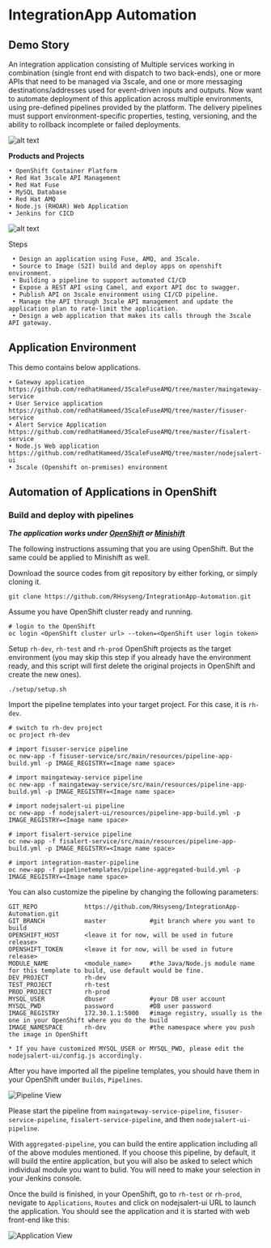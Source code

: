 # IntegrationApp Automation


## Demo Story

An integration application consisting of Multiple services working in combination (single front end with dispatch to two back-ends), one or more APIs that need to be managed via 3scale, and one or more messaging destinations/addresses used for event-driven inputs and outputs. Now want to automate deployment of this application across multiple environments, using pre-defined pipelines provided by the platform. The delivery pipelines must support environment-specific properties, testing, versioning, and the ability to rollback incomplete or failed deployments.

![alt text](images/outline.png "outline")




**Products and Projects**

    • OpenShift Container Platform
    • Red Hat 3scale API Management
    • Red Hat Fuse
    • MySQL Database
    • Red Hat AMQ
    • Node.js (RHOAR) Web Application
    • Jenkins for CICD


![alt text](images/image2.png "outline 2")



 Steps
 
     • Design an application using Fuse, AMQ, and 3Scale.
     • Source to Image (S2I) build and deploy apps on openshift environment.
     • Building a pipeline to support automated CI/CD
     • Expose a REST API using Camel, and export API doc to swagger.
     • Publish API on 3scale environment using CI/CD pipeline.
     • Manage the API through 3scale API management and update the application plan to rate-limit the application.
     • Design a web application that makes its calls through the 3scale API gateway.

## Application Environment

This demo contains below applications.

    • Gateway application https://github.com/redhatHameed/3ScaleFuseAMQ/tree/master/maingateway-service 
    • User Service application https://github.com/redhatHameed/3ScaleFuseAMQ/tree/master/fisuser-service
    • Alert Service Application https://github.com/redhatHameed/3ScaleFuseAMQ/tree/master/fisalert-service
    • Node.js Web application https://github.com/redhatHameed/3ScaleFuseAMQ/tree/master/nodejsalert-ui
    • 3scale (Openshift on-premises) environment

## Automation of Applications in OpenShift
### Build and deploy with pipelines
***The application works under [OpenShift](https://www.okd.io/) or [Minishift](https://www.okd.io/minishift/)***

The following instructions assuming that you are using OpenShift. But the same could be applied to Minishift as well.

Download the source codes from git repository by either forking, or simply cloning it. 

```
git clone https://github.com/RHsyseng/IntegrationApp-Automation.git  
```
Assume you have OpenShift cluster ready and running.

```
# login to the OpenShift
oc login <OpenShift cluster url> --token=<OpenShift user login token>

```

Setup `rh-dev`, `rh-test` and `rh-prod` OpenShift projects as the target environment (you may skip this step if you already have the environment ready, and this script will first delete the original projects in OpenShift and create the new ones).
    
```
./setup/setup.sh
```

Import the pipeline templates into your target project. For this case, it is `rh-dev`.

```
# switch to rh-dev project
oc project rh-dev

# import fisuser-service pipeline
oc new-app -f fisuser-service/src/main/resources/pipeline-app-build.yml -p IMAGE_REGISTRY=<Image name space>

# import maingateway-service pipeline
oc new-app -f maingateway-service/src/main/resources/pipeline-app-build.yml -p IMAGE_REGISTRY=<Image name space>

# import nodejsalert-ui pipeline
oc new-app -f nodejsalert-ui/resources/pipeline-app-build.yml -p IMAGE_REGISTRY=<Image name space>

# import fisalert-service pipeline
oc new-app -f fisalert-service/src/main/resources/pipeline-app-build.yml -p IMAGE_REGISTRY=<Image name space>

# import integration-master-pipeline
oc new-app -f pipelinetemplates/pipeline-aggregated-build.yml -p IMAGE_REGISTRY=<Image name space>

```

You can also customize the pipeline by changing the following parameters:

```
GIT_REPO             https://github.com/RHsyseng/IntegrationApp-Automation.git
GIT_BRANCH           master            #git branch where you want to build
OPENSHIFT_HOST       <leave it for now, will be used in future release>
OPENSHIFT_TOKEN      <leave it for now, will be used in future release>
MODULE_NAME          <module_name>     #the Java/Node.js module name for this template to build, use default would be fine.
DEV_PROJECT          rh-dev                
TEST_PROJECT         rh-test
PROD_PROJECT         rh-prod
MYSQL_USER           dbuser            #your DB user account
MYSQL_PWD            password          #DB user password
IMAGE_REGISTRY       172.30.1.1:5000   #image registry, usually is the one in your OpenShift where you do the build
IMAGE_NAMESPACE      rh-dev            #the namespace where you push the image in OpenShift

* If you have customized MYSQL_USER or MYSQL_PWD, please edit the nodejsalert-ui/config.js accordingly.
```
After you have imported all the pipeline templates, you should have them in your OpenShift under `Builds`, `Pipelines`.

![Pipeline View](images/pipeline_import_view.png "Pipeline View")

Please start the pipeline from `maingateway-service-pipeline`, `fisuser-service-pipeline`, `fisalert-service-pipeline`, and then `nodejsalert-ui-pipeline`.

With `aggregated-pipeline`, you can build the entire application including all of the above modules mentioned. If you choose this pipeline, by default, it will build the entire application, but you will also be asked to select which individual module you want to bulid.  You will need to make your selection in your Jenkins console.

Once the build is finished, in your OpenShift, go to `rh-test` or `rh-prod`, nevigate to `Applications`, `Routes` and click on nodejsalert-ui URL to launch the application.
You should see the application and it is started with web front-end like this: 

![Application View](images/application_launch_view.png "Application View")

